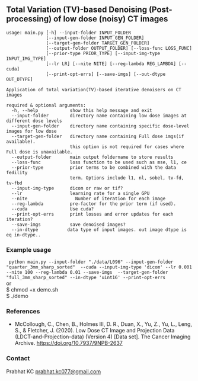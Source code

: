 ## Total Variation (TV)-based Denoising (Post-processing) of low dose (noisy) CT images

```
usage: main.py [-h] --input-folder INPUT_FOLDER
               [--input-gen-folder INPUT_GEN_FOLDER]
               [--target-gen-folder TARGET_GEN_FOLDER]
               [--output-folder OUTPUT_FOLDER] [--loss-func LOSS_FUNC]
               [--prior-type PRIOR_TYPE] [--input-img-type INPUT_IMG_TYPE]
               [--lr LR] [--nite NITE] [--reg-lambda REG_LAMBDA] [--cuda]
               [--print-opt-errs] [--save-imgs] [--out-dtype OUT_DTYPE]

Application of total variation(TV)-based iterative denoisers on CT images

required & optional arguments:
  -h, --help            show this help message and exit
  --input-folder        directory name containing low dose images at different dose levels
  --input-gen-folder    directory name containing specific dose-level images for low dose
  --target-gen-folder   directory name containing Full dose imgs(if available). 
                        this option is not required for cases where Full dose is unavailable.
  --output-folder       main output foldername to store results
  --loss-func           loss function to be used such as mse, l1, ce
  --prior-type          prior terms to be combined with the data fedility
                        term. Options include l1, nl, sobel, tv-fd, tv-fbd
  --input-img-type      dicom or raw or tif?
  --lr 	                learning rate for a single GPU
  --nite 	              Number of iteration for each image
  --reg-lambda          pre-factor for the prior term (if used).
  --cuda                Use cuda?
  --print-opt-errs      print losses and error updates for each iteration?
  --save-imgs           save denoised images?
  --in-dtype           data type of input images. out image dtype is eq in-dtype..
```
### Example usage
`
python main.py --input-folder "./data/L096" --input-gen-folder "quarter_3mm_sharp_sorted" 
--cuda --input-img-type 'dicom' --lr 0.001 --nite 100 --reg-lambda 0.01 --save-imgs  --target-gen-folder "full_3mm_sharp_sorted"
--in-dtype 'uint16' --print-opt-errs`<br>
or<br>
$ chmod +x demo.sh<br>
$ ./demo

### References
- McCollough, C., Chen, B., Holmes III, D. R., Duan, X., Yu, Z., Yu, L., Leng, S., & Fletcher, J. (2020). Low Dose CT Image and Projection Data (LDCT-and-Projection-data) (Version 4) [Data set]. The Cancer Imaging Archive. https://doi.org/10.7937/9NPB-2637

### Contact
Prabhat KC
prabhat.kc077@gmail.com
